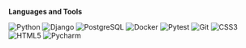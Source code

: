 <p dir="auto"><strong>Languages and Tools</strong></p>
<p dir="auto">
<img src="https://camo.githubusercontent.com/97ea8bbaddf56f8b6f620165d87413c06d069f01dbdd2013270745623c9a55fa/68747470733a2f2f696d672e736869656c64732e696f2f62616467652f2d507974686f6e2d3262356238343f7374796c653d666c61742d737175617265266c6f676f3d707974686f6e266c6f676f436f6c6f723d7768697465" alt="Python" data-canonical-src="https://img.shields.io/badge/-Python-2b5b84?style=flat-square&amp;logo=python&amp;logoColor=white" style="max-width: 100%;">
<img src="https://camo.githubusercontent.com/6949ac611588773cdf736fe3170be2b0ec3ea2001960f4f90233f1329c345d8d/68747470733a2f2f696d672e736869656c64732e696f2f62616467652f2d446a616e676f2d3043344233333f7374796c653d666c61742d737175617265266c6f676f3d446a616e676f266c6f676f436f6c6f723d303932453230" alt="Django" data-canonical-src="https://img.shields.io/badge/-Django-0C4B33?style=flat-square&amp;logo=Django&amp;logoColor=092E20" style="max-width: 100%;">
<img src="https://camo.githubusercontent.com/887f39771658e187005aee49261b5b523109b8616ea578effb2fbab65e86fe84/68747470733a2f2f696d672e736869656c64732e696f2f62616467652f2d506f737467726553514c2d3431363945313f7374796c653d666c61742d737175617265266c6f676f3d506f737467726553514c266c6f676f436f6c6f723d7768697465" alt="PostgreSQL" data-canonical-src="https://img.shields.io/badge/-PostgreSQL-4169E1?style=flat-square&amp;logo=PostgreSQL&amp;logoColor=white" style="max-width: 100%;">
<img src="https://camo.githubusercontent.com/4a0f56266049e6581c04e5db075f8ddf015e4e799c28c35722f0adfa2a4ac4e0/68747470733a2f2f696d672e736869656c64732e696f2f62616467652f2d446f636b65722d3234393645443f7374796c653d666c61742d737175617265266c6f676f3d446f636b6572266c6f676f436f6c6f723d7768697465" alt="Docker" data-canonical-src="https://img.shields.io/badge/-Docker-2496ED?style=flat-square&amp;logo=Docker&amp;logoColor=white" style="max-width: 100%;">
<img src="https://camo.githubusercontent.com/0a335dca325d7a01ca719a114970dc04048d3695b2fcce37e9abbf3a90263a2e/68747470733a2f2f696d672e736869656c64732e696f2f62616467652f2d5079746573742d3041394544433f7374796c653d666c61742d737175617265266c6f676f3d707974657374266c6f676f436f6c6f723d7768697465" alt="Pytest" data-canonical-src="https://img.shields.io/badge/-Pytest-0A9EDC?style=flat-square&amp;logo=pytest&amp;logoColor=white" style="max-width: 100%;">
<img src="https://camo.githubusercontent.com/79536ab835520583d9f0eebc002614e4e53f0e17e3bbd6ff55a83ea47afe4420/68747470733a2f2f696d672e736869656c64732e696f2f62616467652f2d4769742d4630353033323f7374796c653d666c61742d737175617265266c6f676f3d676974266c6f676f436f6c6f723d7768697465" alt="Git" data-canonical-src="https://img.shields.io/badge/-Git-F05032?style=flat-square&amp;logo=git&amp;logoColor=white" style="max-width: 100%;">
<img src="https://camo.githubusercontent.com/82f526e3d1ebf255d0c77d5c583901606fa505ba7389d18215a36fbb9df1a4ce/68747470733a2f2f696d672e736869656c64732e696f2f62616467652f2d435353332d3534394644453f7374796c653d666c61742d737175617265266c6f676f3d63737333266c6f676f436f6c6f723d7768697465" alt="CSS3" data-canonical-src="https://img.shields.io/badge/-CSS3-549FDE?style=flat-square&amp;logo=css3&amp;logoColor=white" style="max-width: 100%;">
<img src="https://camo.githubusercontent.com/c0f60c84bd23525a0f1e5972ff5052f878eb4104e88b347b7f0004d0e6ad8898/68747470733a2f2f696d672e736869656c64732e696f2f62616467652f2d48544d4c352d4533344632363f7374796c653d666c61742d737175617265266c6f676f3d68746d6c35266c6f676f436f6c6f723d7768697465" alt="HTML5" data-canonical-src="https://img.shields.io/badge/-HTML5-E34F26?style=flat-square&amp;logo=html5&amp;logoColor=white" style="max-width: 100%;">
<img src="https://camo.githubusercontent.com/f2939d77ee62eae2de13874151794b111f046e8b6308affa4ad80a145258e016/68747470733a2f2f696d672e736869656c64732e696f2f62616467652f2d5079636861726d2d3030303030303f7374796c653d666c61742d737175617265266c6f676f3d5079636861726d266c6f676f436f6c6f723d7768697465" alt="Pycharm" data-canonical-src="https://img.shields.io/badge/-Pycharm-000000?style=flat-square&amp;logo=Pycharm&amp;logoColor=white" style="max-width: 100%;">
</p>
